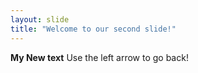 ```yaml
---
layout: slide
title: "Welcome to our second slide!"
---
```

**My New text**
Use the left arrow to go back!
